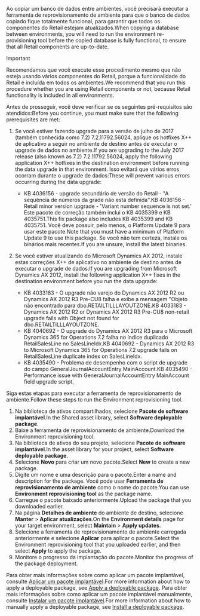 <span data-ttu-id="10db9-101">Ao copiar um banco de dados entre ambientes, você precisará executar a ferramenta de reprovisionamento de ambiente para que o banco de dados copiado fique totalmente funcional, para garantir que todos os componentes do Retail estejam atualizados.</span><span class="sxs-lookup"><span data-stu-id="10db9-101">When copying a database between environments, you will need to run the environment re-provisioning tool before the copied database is fully functional, to ensure that all Retail components are up-to-date.</span></span>

> [!IMPORTANT]
> <span data-ttu-id="10db9-102">Recomendamos que você execute esse procedimento mesmo que não esteja usando vários componentes do Retail, porque a funcionalidade do Retail é incluída em todos os ambientes.</span><span class="sxs-lookup"><span data-stu-id="10db9-102">We recommend that you run this procedure whether you are using Retail components or not, because Retail functionality is included in all environments.</span></span> 

<span data-ttu-id="10db9-103">Antes de prosseguir, você deve verificar se os seguintes pré-requisitos são atendidos:</span><span class="sxs-lookup"><span data-stu-id="10db9-103">Before you continue, you must make sure that the following prerequisites are met:</span></span>
1. <span data-ttu-id="10db9-104">Se você estiver fazendo upgrade para a versão de julho de 2017 (também conhecida como 7.2) 7.2.11792.56024, aplique os hotfixes X++ de aplicativo a seguir no ambiente de destino antes de executar o upgrade de dados no ambiente.</span><span class="sxs-lookup"><span data-stu-id="10db9-104">If you are upgrading to the July 2017 release (also known as 7.2) 7.2.11792.56024, apply the following application X++ hotfixes in the destination environment before running the data upgrade in that environment.</span></span> <span data-ttu-id="10db9-105">Isso evitará que vários erros ocorram durante o upgrade de dados:</span><span class="sxs-lookup"><span data-stu-id="10db9-105">These will prevent various errors occurring during the data upgrade:</span></span>

    - <span data-ttu-id="10db9-106">KB 4036156 - upgrade secundário de versão do Retail - "A sequência de números da grade não está definida".</span><span class="sxs-lookup"><span data-stu-id="10db9-106">KB 4036156 - Retail minor version upgrade - 'Variant number sequence is not set.'</span></span> <span data-ttu-id="10db9-107">Este pacote de correção também inclui o KB 4035399 e KB 4035751.</span><span class="sxs-lookup"><span data-stu-id="10db9-107">This fix package also includes KB 4035399 and KB 4035751.</span></span> <span data-ttu-id="10db9-108">Você deve possuir, pelo menos, o Platform Update 9 para usar este pacote.</span><span class="sxs-lookup"><span data-stu-id="10db9-108">Note that you must have a minimum of Platform Update 9 to use this package.</span></span> <span data-ttu-id="10db9-109">Se você não tem certeza, instale os binários mais recentes.</span><span class="sxs-lookup"><span data-stu-id="10db9-109">If you are unsure, install the latest binaries.</span></span>
    
2. <span data-ttu-id="10db9-110">Se você estiver atualizando do Microsoft Dynamics AX 2012, instale estas correções X++ de aplicativo no ambiente de destino antes de executar o upgrade de dados:</span><span class="sxs-lookup"><span data-stu-id="10db9-110">If you are upgrading from Microsoft Dynamics AX 2012, install the following application X++ fixes in the destination environment before you run the data upgrade:</span></span>
    - <span data-ttu-id="10db9-111">KB 4033183 - O upgrade não varejo do Dynamics AX 2012 R2 ou Dynamics AX 2012 R3 Pre-CU8 falha e exibe a mensagem "Objeto não encontrado para dbo.RETAILTILLLAYOUTZONE.</span><span class="sxs-lookup"><span data-stu-id="10db9-111">KB 4033183 - Dynamics AX 2012 R2 or Dynamics AX 2012 R3 Pre-CU8 non-retail upgrade fails with Object not found for dbo.RETAILTILLLAYOUTZONE.</span></span>
    - <span data-ttu-id="10db9-112">KB 4040692 - O upgrade do Dynamics AX 2012 R3 para o Microsoft Dynamics 365 for Operations 7.2 falha no índice duplicado RetailSalesLine no SalesLineIdx.</span><span class="sxs-lookup"><span data-stu-id="10db9-112">KB 4040692 - Dynamics AX 2012 R3 to Microsoft Dynamics 365 for Operations 7.2 upgrade fails on RetailSalesLine duplicate index on SalesLineIdx.</span></span>
    - <span data-ttu-id="10db9-113">KB 4035490 - Problema de desempenho com o script de upgrade do campo GeneralJournalAccountEntry MainAccount.</span><span class="sxs-lookup"><span data-stu-id="10db9-113">KB 4035490 - Performance issue with GeneralJournalAccountEntry MainAccount field upgrade script.</span></span>


<span data-ttu-id="10db9-114">Siga estas etapas para executar a ferramenta de reprovisionamento de ambiente.</span><span class="sxs-lookup"><span data-stu-id="10db9-114">Follow these steps to run the Environment reprovisioning tool.</span></span>

1. <span data-ttu-id="10db9-115">Na biblioteca de ativos compartilhados, selecione **Pacote de software implantável**.</span><span class="sxs-lookup"><span data-stu-id="10db9-115">In the Shared asset library, select **Software deployable package**.</span></span>
2. <span data-ttu-id="10db9-116">Baixe a ferramenta de reprovisionamento de ambiente.</span><span class="sxs-lookup"><span data-stu-id="10db9-116">Download the Environment reprovisioning tool.</span></span>
3. <span data-ttu-id="10db9-117">Na biblioteca de ativos do seu projeto, selecione **Pacote de software implantável**.</span><span class="sxs-lookup"><span data-stu-id="10db9-117">In the asset library for your project, select **Software deployable package**.</span></span>
4. <span data-ttu-id="10db9-118">Selecione **Novo** para criar um novo pacote.</span><span class="sxs-lookup"><span data-stu-id="10db9-118">Select **New** to create a new package.</span></span>
5. <span data-ttu-id="10db9-119">Digite um nome e uma descrição para o pacote.</span><span class="sxs-lookup"><span data-stu-id="10db9-119">Enter a name and description for the package.</span></span> <span data-ttu-id="10db9-120">Você pode usar **Ferramenta de reprovisionamento de ambiente** como o nome do pacote.</span><span class="sxs-lookup"><span data-stu-id="10db9-120">You can use **Environment reprovisioning tool** as the package name.</span></span>
6. <span data-ttu-id="10db9-121">Carregue o pacote baixado anteriormente.</span><span class="sxs-lookup"><span data-stu-id="10db9-121">Upload the package that you downloaded earlier.</span></span>
7. <span data-ttu-id="10db9-122">Na página **Detalhes de ambiente** do ambiente de destino, selecione **Manter** > **Aplicar atualizações**.</span><span class="sxs-lookup"><span data-stu-id="10db9-122">On the **Environment details** page for your target environment, select **Maintain** > **Apply updates**.</span></span>
8. <span data-ttu-id="10db9-123">Selecione a ferramenta de reprovisionamento de ambiente carregada anteriormente e selecione **Aplicar** para aplicar o pacote.</span><span class="sxs-lookup"><span data-stu-id="10db9-123">Select the Environment reprovisioning tool that you uploaded earlier, and then select **Apply** to apply the package.</span></span>
9. <span data-ttu-id="10db9-124">Monitore o progresso da implantação do pacote.</span><span class="sxs-lookup"><span data-stu-id="10db9-124">Monitor the progress of the package deployment.</span></span> 

<span data-ttu-id="10db9-125">Para obter mais informações sobre como aplicar um pacote implantável, consulte [Aplicar um pacote implantável](../deployment/create-apply-deployable-package.md).</span><span class="sxs-lookup"><span data-stu-id="10db9-125">For more information about how to apply a deployable package, see [Apply a deployable package](../deployment/create-apply-deployable-package.md).</span></span> <span data-ttu-id="10db9-126">Para obter mais informações sobre como aplicar um pacote implantável manualmente, consulte [Instalar um pacote implantável](../deployment/install-deployable-package.md).</span><span class="sxs-lookup"><span data-stu-id="10db9-126">For more information about how to manually apply a deployable package, see [Install a deployable package](../deployment/install-deployable-package.md).</span></span>
